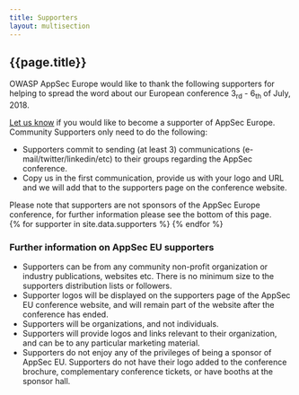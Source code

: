 ```yaml
---
title: Supporters
layout: multisection
---
```

<section>

<h1>{{page.title}}</h1>

OWASP AppSec Europe would like to thank the following supporters for helping to spread the word about our European conference 3<sub>rd</sub> - 6<sub>th</sub> of July, 2018.

<a href="contact">Let us know</a> if you would like to become a supporter of AppSec Europe. Community Supporters only need to do the following:
<ul>
<li>Supporters commit to sending (at least 3) communications (e-mail/twitter/linkedin/etc) to their groups regarding the AppSec conference.</li>
<li>Copy us in the first communication, provide us with your logo and URL and we will add that to the supporters page on the conference website.</li>
</ul>
Please note that supporters are not sponsors of the AppSec Europe conference, for further information please see the bottom of this page.

</section>
<section class="supporters">
{% for supporter in site.data.supporters %}
  <a style="background-image: url(/assets/images/supporters/{{supporter.logo}})" href="{{supporter.url}}" title="{{supporter.name}}"></a>
{% endfor %}
</section>
<section>


<h3>Further information on AppSec EU supporters</h3>

<ul>
<li>Supporters can be from any community non-profit organization or industry publications, websites etc. There is no minimum size to the supporters distribution lists or followers.</li>
<li>Supporter logos will be displayed on the supporters page of the AppSec EU conference website, and will remain part of the website after the conference has ended.</li>
<li>Supporters will be organizations, and not individuals.</li>
<li>Supporters will provide logos and links relevant to their organization, and can be to any particular marketing material.</li>
<li>Supporters do not enjoy any of the privileges of being a sponsor of AppSec EU.  Supporters do not have their logo added to the conference brochure, complementary conference tickets, or have booths at the sponsor hall.</li>
</ul>
</section>
